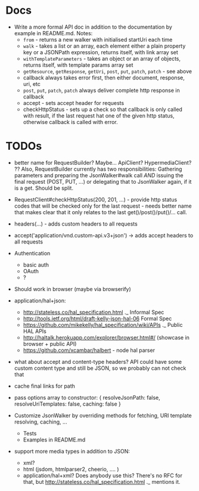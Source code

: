 Docs
====

* Write a more formal API doc in addition to the documentation by example in README.md. Notes:
    * `from` - returns a new walker with initialised startUri each time
    * `walk` - takes a list or an array, each element either a plain property key or a JSONPath expression, returns itself, with link array set
    * `withTemplateParameters` - takes an object or an array of objects, returns itself, with template params array set
    * `getResource`, `getResponse`, `getUri`, `post`, `put`, `patch`, `patch` - see above
    * callback always takes error first, then either document, response, uri, etc
    * `post`, `put`, `patch`, `patch` always deliver complete http response in callback
    * accept - sets accept header for requests
    * checkHttpStatus - sets up a check so that callback is only called with result, if the last request hat one of the given http status, otherwise callback is called with error.

TODOs
=====

* better name for RequestBuilder? Maybe... ApiClient? HypermediaClient? ?? Also, RequestBuilder currently has two responsibilities: Gathering parameters and preparing the JsonWalker#walk call *AND* issuing the final request (POST, PUT, ...) or delegating that to JsonWalker again, if it is a get. Should be split.
* RequestClient#checkHttpStatus(200, 201, ...) - provide http status codes that will be checked only for the last request - needs better name that makes clear that it only relates to the last get()/post()/put()/... call.
* headers(...) - adds custom headers to all requests
* accept('application/vnd.custom-api.v3+json') -> adds accept headers to all requests
* Authentication
    * basic auth
    * OAuth
    * ?
* Should work in browser (maybe via browserify)
* application/hal+json:
    * http://stateless.co/hal_specification.html ._ Informal Spec
    * http://tools.ietf.org/html/draft-kelly-json-hal-06 Formal Spec
    * https://github.com/mikekelly/hal_specification/wiki/APIs ._ Public HAL APIs
    * http://haltalk.herokuapp.com/explorer/browser.html#/ (showcase in browser + public API)
    * https://github.com/xcambar/halbert - node hal parser
* what about accept and content-type headers? API could have some custom
  content type and still be JSON, so we probably can not check that
* cache final links for path
* pass options array to constructor:
    {
      resolveJsonPath: false,
      resolveUriTemplates: false,
      caching: false
    }

* Customize JsonWalker by overriding methods for fetching, URI template
  resolving, caching, ...
    * Tests
    * Examples in README.md
* support more media types in addition to JSON:
    * xml?
    * html (jsdom, htmlparser2, cheerio, .... )
    * application/hal+xml? Does anybody use this? There's no RFC for that, but http://stateless.co/hal_specification.html ._ mentions it.
